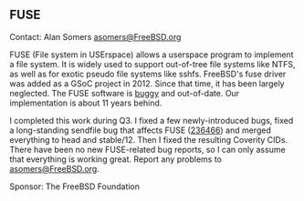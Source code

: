 ## FUSE ##

Contact: Alan Somers <asomers@FreeBSD.org>  

FUSE (File system in USErspace) allows a userspace program to
implement a file system.  It is widely used to support out-of-tree file
systems like NTFS, as well as for exotic pseudo file systems like
sshfs.  FreeBSD's fuse driver was added as a GSoC project in 2012.
Since that time, it has been largely neglected.  The FUSE software is
[buggy](https://bugs.freebsd.org/bugzilla/buglist.cgi?bug_status=__open__&known_name=fusefs&list_id=289348&query_based_on=fusefs&query_format=advanced&short_desc=%5Bfusefs%5D%20sysutils%2Ffusefs-&short_desc_type=anywordssubstr)
and out-of-date.  Our implementation is about 11 years behind.

I completed this work during Q3.  I fixed a few newly-introduced bugs, fixed a
long-standing sendfile bug that affects FUSE
([236466](https://bugs.freebsd.org/bugzilla/show_bug.cgi?id=236466)) and merged
everything to head and stable/12.  Then I fixed the resulting Coverity CIDs.
There have been no new FUSE-related bug reports, so I can only assume that
everything is working great.  Report any problems to asomers@FreeBSD.org.

Sponsor: The FreeBSD Foundation  
